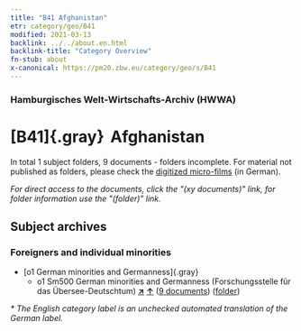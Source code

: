 ```yaml
---
title: "B41 Afghanistan"
etr: category/geo/B41
modified: 2021-03-13
backlink: ../../about.en.html
backlink-title: "Category Overview"
fn-stub: about
x-canonical: https://pm20.zbw.eu/category/geo/s/B41
---
```


### Hamburgisches Welt-Wirtschafts-Archiv (HWWA)
# [B41]{.gray}&#8201; Afghanistan&#160; 





In total 1 subject folders, 9 documents - folders incomplete.
For material not published as folders, please check the [digitized micro-films](/film/h1_sh.de.html) (in German).

_For direct access to the documents, click the "(xy documents)" link, for folder information use the "(folder)" link._

## Subject archives



### Foreigners and individual minorities

- [o1 German minorities and Germanness]{.gray}
  - o1 Sm500 German minorities and Germanness (Forschungsstelle für das Übersee-Deutschtum) [**&nearr;**](../../../subject/i/145911/about.en.html "German minorities and Germanness (Forschungsstelle für das Übersee-Deutschtum) (all over the world)") [**&uarr;**](../../../subject/about.en.html#o1_Sm500 "Subject category system") (<a href="https://pm20.zbw.eu/dfgview/sh/141188,145911" title="about: Afghanistan : German minorities and Germanness (Forschungsstelle für das Übersee-Deutschtum)" target="_blank">9 documents</a>) ([folder](../../../../folder/sh/1411xx/141188/1459xx/145911/about.en.html))


_* The English category label is an unchecked automated translation of the German label._

